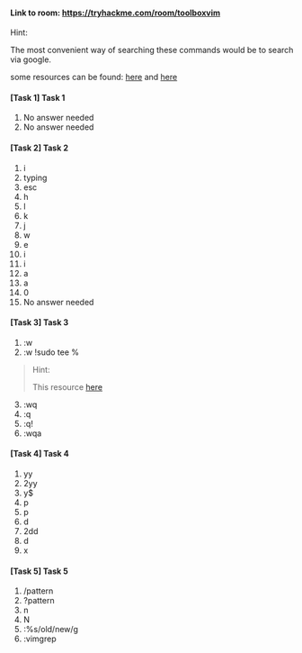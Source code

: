 #### Link to room: https://tryhackme.com/room/toolboxvim 

Hint: 

The most convenient way of searching these commands would be to search via google.

some resources can be found: [here](https://www.keycdn.com/blog/vim-commands) and [here](https://devhints.io/vim)

#### [Task 1] Task 1
   1. No answer needed 
   2. No answer needed 

#### [Task 2] Task 2
   1. i 
   2. typing
   3. esc
   4. h
   5. l
   6. k
   7. j
   8. w
   9. e
   10. i
   11. i
   12. a
   13. a
   14. 0
   15. No answer needed

#### [Task 3] Task 3
   1. :w
   2. :w !sudo tee %
> Hint: 
>
> This resource [here](https://www.cyberciti.biz/faq/vim-vi-text-editor-save-file-without-root-permission/)
   3. :wq
   4. :q
   5. :q!
   6. :wqa

#### [Task 4] Task 4
   1. yy
   2. 2yy
   3. y$
   4. p
   5. p
   6. d
   7. 2dd
   8. d
   9. x

#### [Task 5] Task 5
   1. /pattern
   2. ?pattern
   3. n
   4. N
   5. :%s/old/new/g
   6. :vimgrep 
